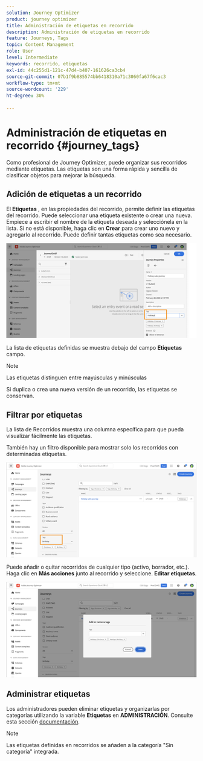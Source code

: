```yaml
---
solution: Journey Optimizer
product: journey optimizer
title: Administración de etiquetas en recorrido
description: Administración de etiquetas en recorrido
feature: Journeys, Tags
topic: Content Management
role: User
level: Intermediate
keywords: recorrido, etiquetas
exl-id: 44c255d1-121c-47d4-b407-161626ca3cb4
source-git-commit: 07b1f9b885574bb6418310a71c3060fa67f6cac3
workflow-type: tm+mt
source-wordcount: '229'
ht-degree: 30%

---
```


# Administración de etiquetas en recorrido {#journey_tags}

Como profesional de Journey Optimizer, puede organizar sus recorridos mediante etiquetas. Las etiquetas son una forma rápida y sencilla de clasificar objetos para mejorar la búsqueda.

## Adición de etiquetas a un recorrido

El **Etiquetas** , en las propiedades del recorrido, permite definir las etiquetas del recorrido. Puede seleccionar una etiqueta existente o crear una nueva. Empiece a escribir el nombre de la etiqueta deseada y selecciónela en la lista. Si no está disponible, haga clic en **Crear** para crear uno nuevo y agregarlo al recorrido. Puede definir tantas etiquetas como sea necesario.

![](assets/tags1.png)

La lista de etiquetas definidas se muestra debajo del campo **Etiquetas** campo.

>[!NOTE]
>
> Las etiquetas distinguen entre mayúsculas y minúsculas
> 
> Si duplica o crea una nueva versión de un recorrido, las etiquetas se conservan.

## Filtrar por etiquetas

La lista de Recorridos muestra una columna específica para que pueda visualizar fácilmente las etiquetas.

También hay un filtro disponible para mostrar solo los recorridos con determinadas etiquetas.

![](assets/tags2.png)

Puede añadir o quitar recorridos de cualquier tipo (activo, borrador, etc.). Haga clic en **Más acciones** junto al recorrido y seleccione. **Editar etiquetas**.

![](assets/tags3.png)

## Administrar etiquetas

Los administradores pueden eliminar etiquetas y organizarlas por categorías utilizando la variable **Etiquetas** en **ADMINISTRACIÓN**. Consulte esta sección [documentación](https://experienceleague.adobe.com/docs/experience-platform/administrative-tags/overview.html?lang=es).

>[!NOTE]
>
> Las etiquetas definidas en recorridos se añaden a la categoría &quot;Sin categoría&quot; integrada.

